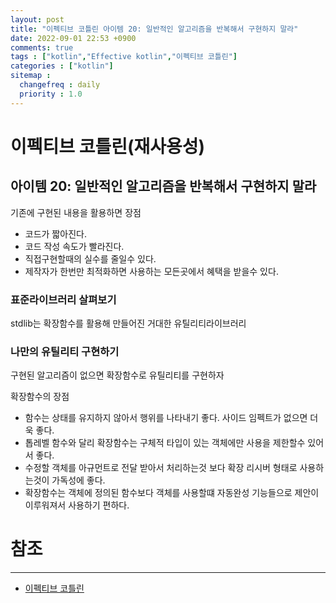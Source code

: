 ```yaml
---
layout: post
title: "이펙티브 코틀린 아이템 20: 일반적인 알고리즘을 반복해서 구현하지 말라"
date: 2022-09-01 22:53 +0900
comments: true
tags : ["kotlin","Effective kotlin","이펙티브 코틀린"]
categories : ["kotlin"]
sitemap :
  changefreq : daily
  priority : 1.0
---
```


# 이펙티브 코틀린(재사용성)
## 아이템 20: 일반적인 알고리즘을 반복해서 구현하지 말라

기존에 구현된 내용을 활용하면 장점

* 코드가 짧아진다.
* 코드 작성 속도가 빨라진다.
* 직접구현할때의 실수를 줄일수 있다.
* 제작자가 한번만 최적화하면 사용하는 모든곳에서 혜택을 받을수 있다.

### 표준라이브러리 살펴보기

stdlib는 확장함수를 활용해 만들어진 거대한 유틸리티라이브러리 

### 나만의 유틸리티 구현하기

구현된 알고리즘이 없으면 확장함수로 유틸리티를 구현하자

확장함수의 장점

* 함수는 상태를 유지하지 않아서 행위를 나타내기 좋다. 사이드 임펙트가 없으면 더욱 좋다.
* 톱레벨 함수와 달리 확장함수는 구체적 타입이 있는 객체에만 사용을 제한할수 있어서 좋다.
* 수정할 객체를 아규먼트로 전달 받아서 처리하는것 보다 확장 리시버 형태로 사용하는것이 가독성에 좋다.
* 확장함수는 객체에 정의된 함수보다 객체를 사용할떄 자동완성 기능들으로 제안이 이루워져서 사용하기 편하다.


# 참조

-----
* [이펙티브 코틀린](http://www.yes24.com/Product/Goods/106225986)
